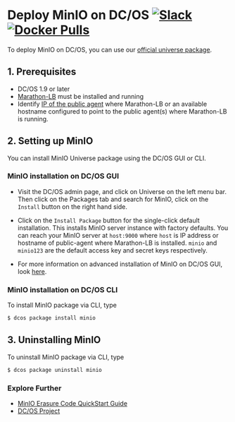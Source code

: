 # Deploy MinIO on DC/OS [![Slack](https://slack.min.io/slack?type=svg)](https://slack.min.io) [![Docker Pulls](https://img.shields.io/docker/pulls/minio/minio.svg?maxAge=604800)](https://hub.docker.com/r/minio/minio/)

To deploy MinIO on DC/OS, you can use our [official universe package](https://github.com/mesosphere/universe/tree/version-3.x/repo/packages/M/minio/6).

## 1. Prerequisites

  - DC/OS 1.9 or later
  - [Marathon-LB](https://dcos.io/docs/1.9/usage/service-discovery/marathon-lb/usage/) must be installed and running
  - Identify [IP of the public agent](https://dcos.io/docs/1.9/administration/locate-public-agent/) where Marathon-LB or an available hostname configured to point to the public agent(s) where Marathon-LB is running.


## 2. Setting up MinIO 

You can install MinIO Universe package using the DC/OS GUI or CLI. 

### MinIO installation on DC/OS GUI 
- Visit the DC/OS admin page, and click on Universe on the left menu bar. Then click on the Packages tab and search for MinIO, click on the ```Install``` button on the right hand side.

- Click on the `Install Package` button for the single-click default installation. This installs MinIO server instance with factory defaults. You can reach your MinIO server at `host:9000` where `host` is IP address or hostname of public-agent where Marathon-LB is installed. `minio` and `minio123` are the default access key and secret keys respectively.

- For more information on advanced installation of MinIO on DC/OS GUI, look [here](https://github.com/dcos/examples/blob/master/minio/1.9/README.md#minio-installation-using-gui).

### MinIO installation on DC/OS CLI

To install MinIO package via CLI, type

```bash
$ dcos package install minio
```

## 3. Uninstalling MinIO

To uninstall MinIO package via CLI, type

```bash
$ dcos package uninstall minio
```

### Explore Further

- [MinIO Erasure Code QuickStart Guide](https://docs.min.io/docs/minio-erasure-code-quickstart-guide)
- [DC/OS Project](https://docs.mesosphere.com/)

